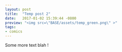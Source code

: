 ```yaml
---
layout: post
title:  "Temp post 2"
date:   2017-01-02 15:39:44 -0800
preview: "<img src=\"BASE/assets/temp_green.png\" >"
tags:
- comics
---
```



Some more text blah !
